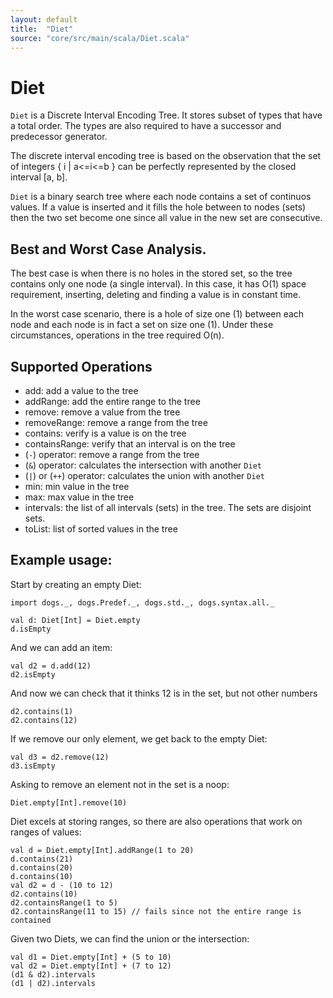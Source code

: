 ```yaml
---
layout: default
title:  "Diet"
source: "core/src/main/scala/Diet.scala"
---
```

# Diet

`Diet` is a Discrete Interval Encoding Tree. It stores subset of types that have a total order. The types are also required to have a successor and predecessor generator. 

The discrete interval encoding tree is based on the observation that the set of integers { i \| a<=i<=b } can be perfectly represented by the closed interval [a, b].

`Diet` is a binary search tree where each node contains a set of continuos values. If a value is inserted and it fills the hole between to nodes (sets) then the two set become one since all value in the new set are consecutive.

## Best and Worst Case Analysis.

The best case is when there is no holes in the stored set, so the tree contains only one node (a single interval). In this case, it has O(1) space requirement, inserting, deleting and finding a value is in constant time. 

In the worst case scenario, there is a hole of size one (1) between each node and each node is in fact a set on size one (1). Under these circumstances, operations in the tree required O(n). 


## Supported Operations

- add:						add a value to the tree
- addRange:				add the entire range to the tree
- remove:					remove a value from the tree
- removeRange:          remove a range from the tree
- contains:				verify is a value is on the tree
- containsRange:			verify that an interval is on the tree
- (`-`) operator:		remove a range from the tree
-  (`&`) operator:	calculates the intersection with another `Diet`
- (`|`) or (`++`) operator:	calculates the union with another `Diet`
- min:						min value in the tree
- max:						max value in the tree
- intervals:				the list of all intervals (sets) in the tree. The sets are disjoint sets.
- toList: 				list of sorted values in the tree

## Example usage:

Start by creating an empty Diet:

```tut
import dogs._, dogs.Predef._, dogs.std._, dogs.syntax.all._

val d: Diet[Int] = Diet.empty
d.isEmpty
```

And we can add an item:

```tut
val d2 = d.add(12)
d2.isEmpty
```

And now we can check that it thinks 12 is in the set, but not other numbers

```tut
d2.contains(1)
d2.contains(12)
```

If we remove our only element, we get back to the empty Diet:

```tut
val d3 = d2.remove(12)
d3.isEmpty
```

Asking to remove an element not in the set is a noop:

```tut
Diet.empty[Int].remove(10)
```

Diet excels at storing ranges, so there are also operations that work on ranges of values:

```tut
val d = Diet.empty[Int].addRange(1 to 20)
d.contains(21)
d.contains(20)
d.contains(10)
val d2 = d - (10 to 12)
d2.contains(10)
d2.containsRange(1 to 5)
d2.containsRange(11 to 15) // fails since not the entire range is contained
```

Given two Diets, we can find the union or the intersection:

```tut
val d1 = Diet.empty[Int] + (5 to 10)
val d2 = Diet.empty[Int] + (7 to 12)
(d1 & d2).intervals
(d1 | d2).intervals
```
